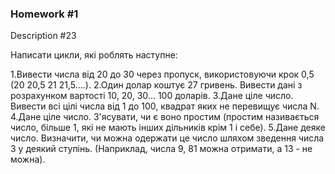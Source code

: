 ### Homework #1

Description #23

Написати цикли, які роблять наступне:

1.Вивести числа від 20 до 30 через пропуск, використовуючи крок 0,5 
(20 20,5 21 21,5….).
2.Один долар коштує 27 гривень. Вивести дані з розрахунком вартості 
10, 20, 30... 100 доларів.
3.Дане ціле число. Вивести всі цілі числа від 1 до 100, квадрат яких 
не перевищує числа N.
4.Дане ціле число. З'ясувати, чи є воно простим (простим називається 
число, більше 1, які не мають інших дільників крім 1 і себе).
5.Дане деяке число. Визначити, чи можна одержати це число шляхом 
зведення числа 3 у деякий ступінь. (Наприклад, числа 9, 81 можна 
отримати, а 13 - не можна).